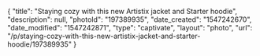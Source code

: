 {
    "title": "Staying cozy with this new Artistix jacket and Starter hoodie",
    "description": null,
    "photoId": "197389935",
    "date_created": "1547242670",
    "date_modified": "1547242871",
    "type": "captivate",
    "layout": "photo",
    "url": "\/p\/staying-cozy-with-this-new-artistix-jacket-and-starter-hoodie\/197389935"
}